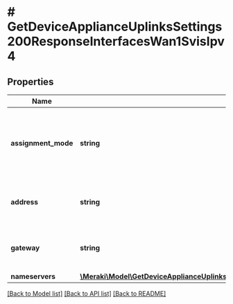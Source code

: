# # GetDeviceApplianceUplinksSettings200ResponseInterfacesWan1SvisIpv4

## Properties

Name | Type | Description | Notes
------------ | ------------- | ------------- | -------------
**assignment_mode** | **string** | The assignment mode for this SVI. Applies only when PPPoE is disabled. | [optional]
**address** | **string** | IP address and subnet mask when in static mode. | [optional]
**gateway** | **string** | Gateway IP address when in static mode. | [optional]
**nameservers** | [**\Meraki\Model\GetDeviceApplianceUplinksSettings200ResponseInterfacesWan1SvisIpv4Nameservers**](GetDeviceApplianceUplinksSettings200ResponseInterfacesWan1SvisIpv4Nameservers.md) |  | [optional]

[[Back to Model list]](../../README.md#models) [[Back to API list]](../../README.md#endpoints) [[Back to README]](../../README.md)
